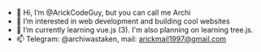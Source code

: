 - 👋 Hi, I’m @ArickCodeGuy, but you can call me Archi
- 👀 I’m interested in web development and building cool websites
- 🌱 I’m currently learning vue.js (3). I'm also planning on learning tree.js.
- 📫 Telegram: @archiwastaken, mail: arickmail1997@gmail.com
